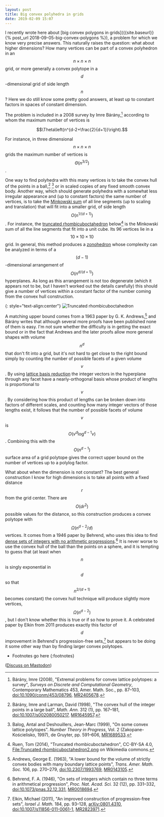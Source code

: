 ```yaml
---
layout: post
title: Big convex polyhedra in grids
date: 2019-02-09 15:07
---
```

I recently wrote here about [big convex polygons in grids]({{site.baseurl}}{% post_url 2018-09-05-big-convex-polygons %}), a problem for which we know very precise answers. This naturally raises the question: what about higher dimensions? How many vertices can be part of a convex polyhedron in an $$n\times n\times n$$ grid, or more generally a convex polytope in a $$d$$-dimensional grid of side length $$n$$? Here we do still know some pretty good answers, at least up to constant factors in spaces of constant dimension.

The problem is included in a 2008 survey by Imre Bárány,[^bar] according to whom the maximum number of vertices is

$$\Theta\left(n^{d-2+\frac{2}{d+1}}\right).$$

For instance, in three dimensional $$n\times n\times n$$ grids the maximum number of vertices is $$\Theta(n^{3/2})$$.

One way to find polyhedra with this many vertices is to take the convex hull of the points in a ball,[^bl] [^bd] or in scaled copies of any fixed smooth convex body. Another way, which should generate polyhedra with a somewhat less irregular appearance and (up to constant factors) the same number of vertices, is to take the [Minkowski sum](https://en.wikipedia.org/wiki/Minkowski_addition) of all line segments (up to scaling and translation) that will fit into a smaller grid, of side length $$O(n^{1/(d+1)})$$. For instance, the [truncated rhombicuboctahedron](https://en.wikipedia.org/wiki/Truncated_rhombicuboctahedron) below[^ruen] is the Minkowski sum of all the line segments that fit into a unit cube. Its 96 vertices lie in a $$10\times 10\times 10$$ grid. In general, this method produces a [zonohedron](https://en.wikipedia.org/wiki/Zonohedron) whose complexity can be analyzed in terms of a $$(d-1)$$-dimensional arrangement of $$O(n^{d/(d+1)})$$ hyperplanes. As long as this arrangement is not too degenerate (which it appears not to be, but I haven't worked out the details carefully) this should give
a number of vertices within a constant factor of the number coming from the convex hull construction.

{: style="text-align:center"}
![Truncated rhombicuboctahedron]({{site.baseurl}}/assets/2019/truncated-rhombicuboctahedron2.png)

A matching upper bound comes from a 1963 paper by G. K. Andrews,[^and] and Bárány writes that although several more proofs have been published none of them is easy. I'm not sure whether the difficulty is in getting the exact bound or in the fact that Andrews and the later proofs allow more general shapes with volume $$n^d$$ that don't fit into a grid, but it's not hard to get close to the right bound simply by counting the number of possible facets of a given volume $$v$$. By using [lattice basis reduction](https://en.wikipedia.org/wiki/Lenstra%E2%80%93Lenstra%E2%80%93Lov%C3%A1sz_lattice_basis_reduction_algorithm) the integer vectors in the hyperplane through any facet have a nearly-orthogonal basis whose product of lengths is proportional to $$v$$. By considering how this product of lengths can be broken down into factors of different scales, and counting how many integer vectors of those lengths exist, it follows that the number of possible facets of volume $$v$$ is $$O(v^d\log^{d-1} v)$$. Combining this with the $$O(n^{d-1})$$ surface area of a grid polytope gives the correct upper bound on the number of vertices up to a polylog factor.

What about when the dimension is not constant? The best general construction I know for high dimensions is to take all points with a fixed distance $$r$$ from the grid center. There are $$O(dr^2)$$ possible values for the distance, so this construction produces a convex polytope with $$\Omega(n^{d-2}/d)$$ vertices. It comes from a 1946 paper by Behrend, who uses this idea to find [dense sets of integers with no arithmetic progressions](https://en.wikipedia.org/wiki/Salem%E2%80%93Spencer_set).[^beh] It is never worse to use the convex hull of the ball than the points on a sphere,
and it is tempting to guess that (at least when $$n$$ is singly exponential in $$d$$ so that $$n^{2/(d+1)}$$ becomes constant) the convex hull technique will produce slightly more vertices, $$\Omega(n^{d-2})$$, but I don't know whether this is true or if so how to prove it. A celebrated paper by Elkin from 2011 produces exactly this factor of $$d$$ improvement in Behrend's progression-free sets,[^elk] but appears to be doing it some other way than by finding larger convex polytopes.

* Footnotes go here
{:footnotes}

[^and]: Andrews, George E. (1963), "A lower bound for the volume of strictly convex bodies with many boundary lattice points", _Trans. Amer. Math. Soc._ 106, pp. 270–279, [doi:10.2307/1993769](https://doi.org/10.2307/1993769), [MR0143105](https://mathscinet.ams.org/mathscinet-getitem?mr=0143105).

[^bar]: Bárány, Imre (2008), "Extremal problems for convex lattice polytopes: a survey", _Surveys on Discrete and Computational Geometry_, Contemporary Mathematics 453, Amer. Math. Soc., pp. 87–103, [doi:10.1090/conm/453/08796](https://doi.org/10.1090/conm/453/08796), [MR2405678](https://mathscinet.ams.org/mathscinet-getitem?mr=2405678).

[^bd]: Balog, Antal and Deshouillers, Jean-Marc (1999), "On some convex lattice polytopes". _Number Theory in Progress_, Vol. 2 (Zakopane-Kościelisko, 1997), de Gruyter, pp. 591–606, [MR1689533](https://mathscinet.ams.org/mathscinet-getitem?mr=1689533).

[^beh]: Behrend, F. A. (1946), "On sets of integers which contain no three terms in arithmetical progression", _Proc. Nat. Acad. Sci._ 32 (12), pp. 331–332, [doi:10.1073/pnas.32.12.331](https://doi.org/10.1073/pnas.32.12.331), [MR0018694](https://mathscinet.ams.org/mathscinet-getitem?mr=0018694).

[^bl]: Bárány, Imre and Larman, David (1998), "The convex hull of the integer points in a large ball", _Math. Ann._ 312 (1), pp. 167–181, [doi:10.1007/s002080050217](https://doi.org/10.1007/s002080050217), [MR1645957](https://mathscinet.ams.org/mathscinet-getitem?mr=1645957).

[^elk]: Elkin, Michael (2011), "An improved construction of progression-free sets", _Israel J. Math._ 184, pp. 93–128, [arXiv:0801.4310](https://arxiv.org/abs/0801.4310), [doi:10.1007/s11856-011-0061-1](https://doi.org/10.1007%2Fs11856-011-0061-1), [MR2823971](https://www.ams.org/mathscinet-getitem?mr=2823971).

[^ruen]: Ruen, Tom (2014), "Truncated rhombicuboctahedron", CC-BY-SA 4.0, [File:Truncated rhombicuboctahedron2.png](https://commons.wikimedia.org/wiki/File:Truncated_rhombicuboctahedron2.png) on Wikimedia commons.

([Discuss on Mastodon](https://mathstodon.xyz/@11011110/101564963348879092))
